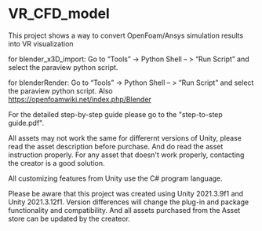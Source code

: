 # VR_CFD_model
This project shows a way to convert OpenFoam/Ansys simulation results into VR visualization

for blender_x3D_import:
Go to “Tools” -> Python Shell – > “Run Script” and select the paraview python script.

for blenderRender:
Go to “Tools” -> Python Shell – > “Run Script” and select the paraview python script.
Also https://openfoamwiki.net/index.php/Blender

For the detailed step-by-step guide please go to the "step-to-step guide.pdf".

All assets may not work the same for differernt versions of Unity, please read the asset 
description before purchase. And do read the asset instruction properly. For any asset that doesn't work properly, contacting the creator is a good solution. 

All customizing features from Unity use the C# program language.

Please be aware that this project was created using Unity 2021.3.9f1 and Unity 2021.3.12f1. Version differences will change the plug-in and package functionality and compatibility. And all assets purchased from the Asset store can be updated by the createor.

